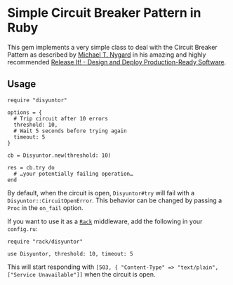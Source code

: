 # Simple Circuit Breaker Pattern in Ruby

This gem implements a very simple class to deal with the Circuit Breaker Pattern as described by [Michael T. Nygard](http://www.michaelnygard.com/) in his amazing and highly recommended [Release It! - Design and Deploy Production-Ready Software](http://www.amazon.com/Release-It-Production-Ready-Pragmatic-Programmers/dp/0978739213).

## Usage

```
require "disyuntor"

options = {
  # Trip circuit after 10 errors
  threshold: 10,
  # Wait 5 seconds before trying again
  timeout: 5
}

cb = Disyuntor.new(threshold: 10)

res = cb.try do
  # …your potentially failing operation…
end
```

By default, when the circuit is open, `Disyuntor#try` will fail with a `Disyuntor::CircuitOpenError`. This behavior can be changed by passing a `Proc` in the `on_fail` option.

If you want to use it as a [`Rack`](https://github.com/rack/rack) middleware, add the following in your `config.ru`:

```
require "rack/disyuntor"

use Disyuntor, threshold: 10, timeout: 5
```

This will start responding with `[503, { "Content-Type" => "text/plain", ["Service Unavailable"]]` when the circuit is open.
